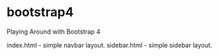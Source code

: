 # bootstrap4
Playing Around with Bootstrap 4

index.html   - simple navbar layout.
sidebar.html - simple sidebar layout.
